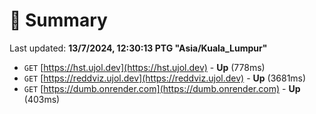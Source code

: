 # 📖 Summary
Last updated: **13/7/2024, 12:30:13 PTG "Asia/Kuala_Lumpur"**

- `GET` [https://hst.ujol.dev](https://hst.ujol.dev) - **Up** (778ms)
- `GET` [https://reddviz.ujol.dev](https://reddviz.ujol.dev) - **Up** (3681ms)
- `GET` [https://dumb.onrender.com](https://dumb.onrender.com) - **Up** (403ms)
